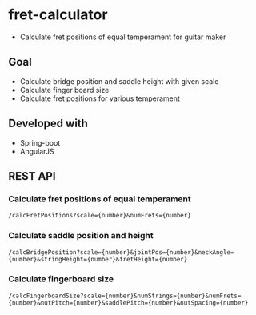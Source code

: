 # fret-calculator
- Calculate fret positions of equal temperament for guitar maker

## Goal
- Calculate bridge position and saddle height with given scale
- Calculate finger board size
- Calculate fret positions for various temperament

## Developed with
- Spring-boot
- AngularJS

## REST API

### Calculate fret positions of equal temperament 

`/calcFretPositions?scale={number}&numFrets={number}`

### Calculate saddle position and height

`/calcBridgePosition?scale={number}&jointPos={number}&neckAngle={number}&stringHeight={number}&fretHeight={number}`

### Calculate fingerboard size

`/calcFingerboardSize?scale={number}&numStrings={number}&numFrets={number}&nutPitch={number}&saddlePitch={number}&nutSpacing={number}`
